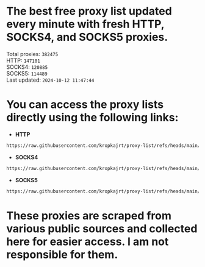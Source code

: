 # The best free proxy list updated every minute with fresh HTTP, SOCKS4, and SOCKS5 proxies.

Total proxies: `382475`  
HTTP: `147101`  
SOCKS4: `120885`  
SOCKS5: `114489`  
Last updated: `2024-10-12 11:47:44`  

# You can access the proxy lists directly using the following links:

- **HTTP**

```bash
https://raw.githubusercontent.com/kropkajrt/proxy-list/refs/heads/main/http.txt
```

- **SOCKS4**

```bash
https://raw.githubusercontent.com/kropkajrt/proxy-list/refs/heads/main/socks4.txt
```

- **SOCKS5**

```bash
https://raw.githubusercontent.com/kropkajrt/proxy-list/refs/heads/main/socks5.txt
```

# These proxies are scraped from various public sources and collected here for easier access. I am not responsible for them.
